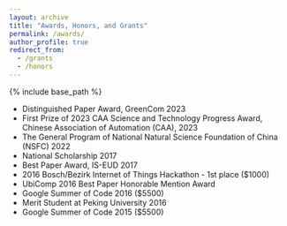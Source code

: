 ```yaml
---
layout: archive
title: "Awards, Honors, and Grants"
permalink: /awards/
author_profile: true
redirect_from:
  - /grants
  - /honors
---
```


{% include base_path %}

+ Distinguished Paper Award, GreenCom 2023
+ First Prize of 2023 CAA Science and Technology Progress Award, Chinese Association of Automation (CAA), 2023
+ The General Program of National Natural Science Foundation of China (NSFC) 2022
+ National Scholarship 2017
+ Best Paper Award, IS-EUD 2017
+ 2016 Bosch/Bezirk Internet of Things Hackathon - 1st place ($1000)
+ UbiComp 2016 Best Paper Honorable Mention Award
+ Google Summer of Code 2016 ($5500)
+ Merit Student at Peking University 2016
+ Google Summer of Code 2015 ($5500)

